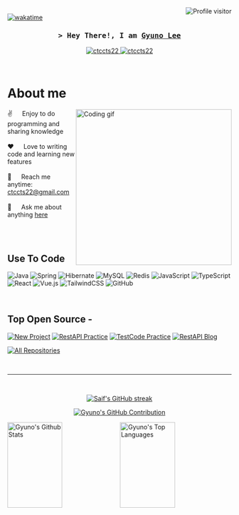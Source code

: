 <!--
<h2 align="center">
  Welcome to Gyuno World!
  <img src="https://media.giphy.com/media/hvRJCLFzcasrR4ia7z/giphy.gif" width="28">
</h2>
-->

<!--
<p align="center">
  <a href="https://github.com/ctccts22"><img src="https://readme-typing-svg.herokuapp.com/?lines=Self%20Taught%20Programmer;Front%20End%20Developer;1.5%2B%20years%20of%20coding%20experience;Always%20learning%20new%20things&center=true&width=380&height=45"></a>
</p>

 -->

<a href="https://komarev.com/ghpvc/?username=ctccts22">
  <img align="right" src="https://komarev.com/ghpvc/?username=ctccts22&label=Visitors&color=0e75b6&style=flat" alt="Profile visitor" />
</a>


[![wakatime](https://wakatime.com/badge/user/eebb3dd8-d9b2-40de-9b88-6fd6cac99dbc.svg)](https://wakatime.com/@eebb3dd8-d9b2-40de-9b88-6fd6cac99dbc)

<!-- Intro  -->
<h3 align="center">
        <samp>&gt; Hey There!, I am
                <b><a target="_blank" href="https://ctccts22.com">Gyuno Lee</a></b>
        </samp>
</h3>

<p align="center">
 <a href="www.linkedin.com/in/gyuno-lee-9761a1305" target="_blank">
  <img src="https://img.shields.io/badge/LinkedIn-0077B5?style=for-the-badge&logo=linkedin&logoColor=white" alt="ctccts22"/>
 </a>
 <a href="https://instagram.com/_____gyuno" target="_blank">
  <img src="https://img.shields.io/badge/Instagram-fe4164?style=for-the-badge&logo=instagram&logoColor=white" alt="ctccts22" />
 </a> 
</p>
<br />

<!-- About Section -->
 # About me
 
<p>
 <img align="right" width="350" src="/assets/programmer.gif" alt="Coding gif" />
  
 ✌️ &emsp; Enjoy to do programming and sharing knowledge <br/><br/>
 ❤️ &emsp; Love to writing code and learning new features<br/><br/>
 📧 &emsp; Reach me anytime: ctccts22@gmail.com<br/><br/>
 💬 &emsp; Ask me about anything [here](https://github.com/ctccts22/ctccts22/issues)

</p>
<br/>
<br/>

## Use To Code

![Java](https://img.shields.io/badge/java-%23ED8B00.svg?style=for-the-badge&logo=openjdk&logoColor=white)
![Spring](https://img.shields.io/badge/spring-%236DB33F.svg?style=for-the-badge&logo=spring&logoColor=white)
![Hibernate](https://img.shields.io/badge/Hibernate-59666C?style=for-the-badge&logo=Hibernate&logoColor=white)
![MySQL](https://img.shields.io/badge/mysql-4479A1.svg?style=for-the-badge&logo=mysql&logoColor=white)
![Redis](https://img.shields.io/badge/redis-%23DD0031.svg?style=for-the-badge&logo=redis&logoColor=white)
![JavaScript](https://img.shields.io/badge/javascript-%23323330.svg?style=for-the-badge&logo=javascript&logoColor=%23F7DF1E)
![TypeScript](https://img.shields.io/badge/typescript-%23007ACC.svg?style=for-the-badge&logo=typescript&logoColor=white)
![React](https://img.shields.io/badge/react-%2320232a.svg?style=for-the-badge&logo=react&logoColor=%2361DAFB)
![Vue.js](https://img.shields.io/badge/vuejs-%2335495e.svg?style=for-the-badge&logo=vuedotjs&logoColor=%234FC08D)
![TailwindCSS](https://img.shields.io/badge/tailwindcss-%2338B2AC.svg?style=for-the-badge&logo=tailwind-css&logoColor=white)
![GitHub](https://img.shields.io/badge/github-%23121011.svg?style=for-the-badge&logo=github&logoColor=white)

<br/>

## Top Open Source -
[![New Project](https://github-readme-stats.vercel.app/api/pin/?username=ctccts22&repo=side-project-v1&border_color=7F3FBF&bg_color=0D1117&title_color=C9D1D9&text_color=8B949E&icon_color=7F3FBF)](https://github.com/ctccts22/side-project-v1)
[![RestAPI Practice](https://github-readme-stats.vercel.app/api/pin/?username=ctccts22&repo=ejm-task&border_color=7F3FBF&bg_color=0D1117&title_color=C9D1D9&text_color=8B949E&icon_color=7F3FBF)](https://github.com/ctccts22/ejm-task)
[![TestCode Practice](https://github-readme-stats.vercel.app/api/pin/?username=ctccts22&repo=spring-boot-testing&border_color=7F3FBF&bg_color=0D1117&title_color=C9D1D9&text_color=8B949E&icon_color=7F3FBF)](https://github.com/ctccts22/spring-boot-testing)
[![RestAPI Blog](https://github-readme-stats.vercel.app/api/pin/?username=ctccts22&repo=springboot-blog-rest-api&border_color=7F3FBF&bg_color=0D1117&title_color=C9D1D9&text_color=8B949E&icon_color=7F3FBF)](https://github.com/ctccts22/springboot-blog-rest-api)

<p align="left">
  <a href="https://github.com/ctccts22?tab=repositories" target="_blank"><img alt="All Repositories" title="All Repositories" src="https://img.shields.io/badge/-All%20Repos-2962FF?style=for-the-badge&logo=koding&logoColor=white"/></a>
</p>

<br/>
<hr/>
<br/>

<p align="center">
  <a href="https://github.com/ctccts22">
    <img src="https://github-readme-streak-stats.herokuapp.com/?user=ctccts22&theme=radical&border=7F3FBF&background=0D1117" alt="Saif's GitHub streak"/>
  </a>
</p>

<p align="center">
  <a href="https://github.com/ctccts22">
    <img src="https://github-profile-summary-cards.vercel.app/api/cards/profile-details?username=ctccts22&theme=radical" alt="Gyuno's GitHub Contribution"/>
  </a>
</p>

<a> 
    <a href="https://github.com/ctccts22"><img alt="Gyuno's Github Stats" src="https://denvercoder1-github-readme-stats.vercel.app/api?username=ctccts22&show_icons=true&count_private=true&theme=react&border_color=7F3FBF&bg_color=0D1117&title_color=F85D7F&icon_color=F8D866" height="192px" width="49.5%"/></a>
  <a href="https://github.com/ctccts22"><img alt="Gyuno's Top Languages" src="https://denvercoder1-github-readme-stats.vercel.app/api/top-langs/?username=ctccts22&langs_count=8&layout=compact&theme=react&border_color=7F3FBF&bg_color=0D1117&title_color=F85D7F&icon_color=F8D866" height="192px" width="49.5%"/></a>
  <br/>
</a>
